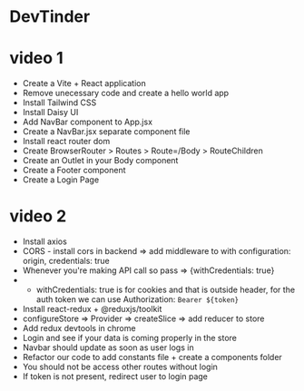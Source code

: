 # DevTinder

# video 1
- Create a Vite + React application
- Remove unecessary code and create a hello world app
- Install Tailwind CSS
- Install Daisy UI
- Add NavBar component to App.jsx
- Create a NavBar.jsx separate component file
- Install react router dom
- Create BrowserRouter > Routes > Route=/Body > RouteChildren
- Create an Outlet in your Body component
- Create a Footer component
- Create a Login Page

# video 2
- Install axios
- CORS - install cors in backend => add middleware to with configuration: origin, credentials: true
- Whenever you're making API call so pass => {withCredentials: true}
- - withCredentials: true is for cookies and that is outside header, for the auth token we can use Authorization: `Bearer ${token}`
- Install react-redux + @reduxjs/toolkit
- configureStore => Provider => createSlice => add reducer to store
- Add redux devtools in chrome
- Login and see if your data is coming properly in the store
- Navbar should update as soon as user logs in
- Refactor our code to add constants file + create a components folder
- You should not be access other routes without login
- If token is not present, redirect user to login page